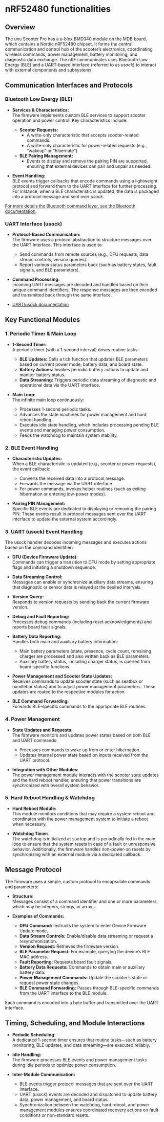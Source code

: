 # nRF52480 functionalities

## Overview

The unu Scooter Pro has a u-blox BMD340 module on the MDB board, which contains a Nordic nRF52480 chipset. It forms the central communication and control hub of the scooter’s electronics, coordinating wireless commands, power management, battery monitoring, and diagnostic data exchange. The nRF communicates uses Bluetooth Low Energy (BLE) and a UART-based interface (referred to as _usock_) to interact with external components and subsystems.

## Communication Interfaces and Protocols

### Bluetooth Low Energy (BLE)

- **Services & Characteristics:**  
  The firmware implements custom BLE services to support scooter operation and power control. Key characteristics include:
  - **Scooter Requests:**  
    - A write-only characteristic that accepts scooter-related commands.
    - A write-only characteristic for power-related requests (e.g., “wakeup” or “hibernate”).
  - **BLE Pairing Management:**  
    - Events to display and remove the pairing PIN are supported, ensuring that external devices can pair and unpair as needed.
  
- **Event Handling:**  
  BLE events trigger callbacks that encode commands using a lightweight protocol and forward them to the UART interface for further processing. For instance, when a BLE characteristic is updated, the data is packaged into a protocol message and sent over _usock_.

[For more details the Bluetooth command layer, see the Bluetooth documentation](../bluetooth/README.md).

### UART Interface (usock)

- **Protocol-Based Communication:**  
  The firmware uses a protocol abstraction to structure messages over the UART interface. This interface is used to:
  - Send commands from remote sources (e.g., DFU requests, data stream controls, version queries).
  - Report various status parameters back (such as battery states, fault signals, and BLE parameters).
  
- **Command Processing:**  
  Incoming UART messages are decoded and handled based on their unique command identifiers. The response messages are then encoded and transmitted back through the same interface.

* [UART/usock documentation](./UART.md)

## Key Functional Modules

### 1. Periodic Timer & Main Loop

- **1-Second Timer:**  
  A periodic timer (with a 1-second interval) drives routine tasks:
  - **BLE Updates:** Calls a tick function that updates BLE parameters based on current power mode, battery data, and board state.
  - **Battery Actions:** Invokes periodic battery actions to update and monitor battery status.
  - **Data Streaming:** Triggers periodic data streaming of diagnostic and operational data via the UART interface.

- **Main Loop:**  
  The infinite main loop continuously:
  - Processes 1-second periodic tasks.
  - Advances the state machines for power management and hard reboot handling.
  - Executes idle state handling, which includes processing pending BLE events and managing power consumption.
  - Feeds the watchdog to maintain system stability.

### 2. BLE Event Handling

- **Characteristic Updates:**  
  When a BLE characteristic is updated (e.g., scooter or power requests), the event callback:
  - Converts the received data into a protocol message.
  - Forwards the message via the UART interface.
  - For power commands, invokes helper routines (such as exiting hibernation or entering low-power modes).

- **Pairing PIN Management:**  
  Specific BLE events are dedicated to displaying or removing the pairing PIN. These events result in protocol messages sent over the UART interface to update the external system accordingly.

### 3. UART (usock) Event Handling

The usock handler decodes incoming messages and executes actions based on the command identifier:

- **DFU (Device Firmware Update):**  
  Commands can trigger a transition to DFU mode by setting appropriate flags and initiating a shutdown sequence.
  
- **Data Streaming Control:**  
  Messages can enable or synchronize auxiliary data streams, ensuring that diagnostic or sensor data is relayed at the desired intervals.
  
- **Version Query:**  
  Responds to version requests by sending back the current firmware version.
  
- **Debug and Fault Reporting:**  
  Processes debug commands (including reset acknowledgments) and reports board fault signals.
  
- **Battery Data Reporting:**  
  Handles both main and auxiliary battery information:
  - Main battery parameters (state, presence, cycle count, remaining charge) are processed and also written back as BLE parameters.
  - Auxiliary battery status, including charger status, is queried from board-specific functions.
  
- **Power Management and Scooter State Updates:**  
  Receives commands to update scooter state (such as seatbox or handlebar status) and to adjust power management parameters. These updates are routed to the respective modules for action.
  
- **BLE Command Forwarding:**  
  Forwards BLE-specific commands to the appropriate BLE routines.

### 4. Power Management

- **State Updates and Requests:**  
  The firmware monitors and updates power states based on both BLE and UART commands:
  - Processes commands to wake up from or enter hibernation.
  - Updates internal power state based on inputs received from the UART protocol.
  
- **Integration with Other Modules:**  
  The power management module interacts with the scooter state updates and the hard reboot handler, ensuring that power transitions are synchronized with overall system behavior.

### 5. Hard Reboot Handling & Watchdog

- **Hard Reboot Module:**  
  This module monitors conditions that may require a system reboot and coordinates with the power management system to initiate a reboot when necessary.
  
- **Watchdog Timer:**  
  The watchdog is initialized at startup and is periodically fed in the main loop to ensure that the system resets in case of a fault or unresponsive behavior. Additionally, the firmware handles non-power-on resets by synchronizing with an external module via a dedicated callback.

## Message Protocol

The firmware uses a simple, custom protocol to encapsulate commands and parameters:

- **Structure:**  
  Messages consist of a command identifier and one or more parameters, which may be integers, strings, or arrays.
  
- **Examples of Commands:**
  - **DFU Command:** Instructs the system to enter Device Firmware Update mode.
  - **Data Stream Controls:** Enable/disable data streaming or request a resynchronization.
  - **Version Request:** Retrieves the firmware version.
  - **BLE Parameter Request:** For example, querying the device’s BLE MAC address.
  - **Fault Reporting:** Requests board fault signals.
  - **Battery Data Requests:** Commands to obtain main or auxiliary battery data.
  - **Power Management Commands:** Update the scooter’s state or request power state changes.
  - **BLE Command Forwarding:** Passes through BLE-specific commands from the UART interface to the BLE module.

Each command is encoded into a byte buffer and transmitted over the UART interface.

## Timing, Scheduling, and Module Interactions

- **Periodic Scheduling:**  
  A dedicated 1-second timer ensures that routine tasks—such as battery monitoring, BLE updates, and data streaming—are executed reliably.

- **Idle Handling:**  
  The firmware processes BLE events and power management tasks during idle periods to optimize power consumption.

- **Inter-Module Communication:**  
  - BLE events trigger protocol messages that are sent over the UART interface.
  - UART (usock) events are decoded and dispatched to update battery data, power management, and board status.
  - Synchronization between the watchdog, hard reboot, and power management modules ensures coordinated recovery actions on fault conditions or non-standard resets.
